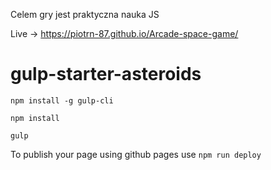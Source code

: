 Celem gry jest praktyczna nauka JS

Live -> https://piotrn-87.github.io/Arcade-space-game/

# gulp-starter-asteroids

`npm install -g gulp-cli`

`npm install`

`gulp`

To publish your page using github pages use `npm run deploy`

